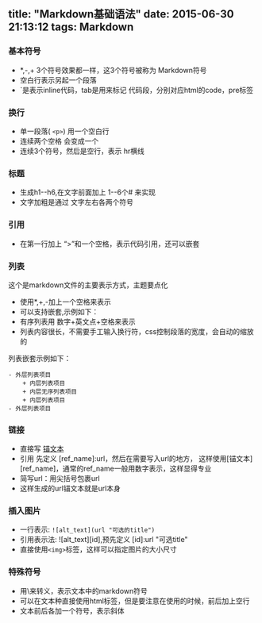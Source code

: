 title: "Markdown基础语法"
date: 2015-06-30 21:13:12
tags: Markdown
---
### 基本符号

- *,-,+ 3个符号效果都一样，这3个符号被称为 Markdown符号
- 空白行表示另起一个段落
- `是表示inline代码，tab是用来标记 代码段，分别对应html的code，pre标签

### 换行

- 单一段落( `<p>`) 用一个空白行
- 连续两个空格 会变成一个 <br>
- 连续3个符号，然后是空行，表示 hr横线

### 标题

- 生成h1--h6,在文字前面加上 1--6个# 来实现
- 文字加粗是通过 文字左右各两个符号

### 引用

- 在第一行加上 “>”和一个空格，表示代码引用，还可以嵌套

### 列表

这个是markdown文件的主要表示方式，主题要点化
- 使用*,+,-加上一个空格来表示
- 可以支持嵌套,示例如下：
- 有序列表用 数字+英文点+空格来表示
- 列表内容很长，不需要手工输入换行符，css控制段落的宽度，会自动的缩放的

列表嵌套示例如下：

    - 外层列表项目
        + 内层列表项目
        + 内层无序列表项目
        + 内层列表项目
    - 外层列表项目

### 链接

- 直接写 [锚文本](url "可选的title")
- 引用 先定义 [ref_name]:url，然后在需要写入url的地方， 这样使用[锚文本][ref_name]，通常的ref_name一般用数字表示，这样显得专业
- 简写url：用尖括号包裹url 
- 这样生成的url锚文本就是url本身

### 插入图片

- 一行表示: `![alt_text](url "可选的title")`
- 引用表示法: ![alt_text][id],预先定义 [id]:url "可选title"
- 直接使用`<img>`标签，这样可以指定图片的大小尺寸

### 特殊符号

- 用\来转义，表示文本中的markdown符号
- 可以在文本种直接使用html标签，但是要注意在使用的时候，前后加上空行
- 文本前后各加一个符号，表示斜体